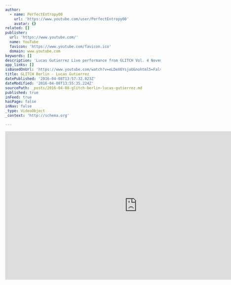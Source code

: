 ```yaml
---
author:
  - name: PerfectEntropy00
    url: 'https://www.youtube.com/user/PerfectEntropy00'
    avatar: {}
related: []
publisher:
  url: 'https://www.youtube.com/'
  name: YouTube
  favicon: 'https://www.youtube.com/favicon.ico'
  domain: www.youtube.com
keywords: []
description: 'Lucas Gutierrez Live performance from GLITCH Vol. 4 November 22, 2014 at Madame Claude Berlin FREE DOWNLOAD - GLITCH Compilation: https://symbioticcube.bandcamp.com/album/sc009-glitch For more about GLITCH: http://perfectentropy.tumblr.com/glitch'
app_links: []
isBasedOnUrl: 'https://www.youtube.com/watch?v=eLDeX6YsjuU&nohtml5=False'
title: GLITCH Berlin - Lucas Gutierrez
datePublished: '2016-04-08T13:57:32.023Z'
dateModified: '2016-04-08T13:55:35.224Z'
sourcePath: _posts/2016-04-08-glitch-berlin-lucas-gutierrez.md
published: true
inFeed: true
hasPage: false
inNav: false
_type: VideoObject
_context: 'http://schema.org'

---
```

<iframe src="https://cdn.embedly.com/widgets/media.html?src=https%3A%2F%2Fwww.youtube.com%2Fembed%2FeLDeX6YsjuU%3Ffeature%3Doembed&amp;url=https%3A%2F%2Fwww.youtube.com%2Fwatch%3Fv%3DeLDeX6YsjuU%26nohtml5%3DFalse&amp;image=https%3A%2F%2Fi.ytimg.com%2Fvi%2FeLDeX6YsjuU%2Fhqdefault.jpg&amp;key=b7d04c9b404c499eba89ee7072e1c4f7&amp;type=text%2Fhtml&amp;schema=youtube" width="854" height="480" scrolling="no" frameborder="0" allowfullscreen="allowfullscreen" style=""></iframe>